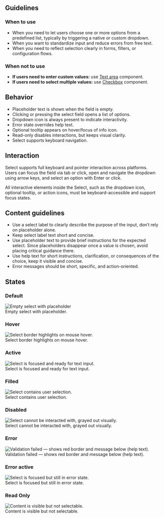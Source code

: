 ## Guidelines

### When to use

- When you need to let users choose one or more options from a predefined list, typically by triggering a native or custom dropdown.
- When you want to standardize input and reduce errors from free text.
- When you need to reflect selection clearly in forms, filters, or configuration flows.

### When not to use

- **If users need to enter custom values:** use [Text area](../textarea/index.md) component.
- **If users need to select multiple values:** use [Checkbox](../checkbox/index.md) component.


## Behavior

- Placeholder text is shown when the field is empty.
- Clicking or pressing the select field opens a list of options.
- Dropdown icon is always present to indicate interactivity.
- Error state overrides help text.
- Optional tooltip appears on hover/focus of info icon.
- Read-only disables interactions, but keeps visual clarity.
- Select supports keyboard navigation.

## Interaction

Select supports full keyboard and pointer interaction across platforms. Users can focus the field via tab or click, open and navigate the dropdown using arrow keys, and select an option with Enter or click.

All interactive elements inside the Select, such as the dropdown icon, optional tooltip, or action icons, must be keyboard-accessible and support focus states.

## Content guidelines

- Use a select label to clearly describe the purpose of the input, don’t rely on placeholder alone.
- Keep select label text short and concise.
- Use placeholder text to provide brief instructions for the expected select. Since placeholders disappear once a value is chosen, avoid placing critical guidance there.
- Use help text for short instructions, clarification, or consequences of the choice, keep it visible and concise.
- Error messages should be short, specific, and action-oriented.

## States

### Default

<div class="grid grid-cols-2 gap-24 py-16">
  <div>
    <img src="/components/select/usage-states-default.svg" alt="Empty select with placeholder" />
  </div>

  <div>
  Empty select with placeholder.
  </div>
</div>

### Hover

<div class="grid grid-cols-2 gap-24 py-16">
  <div>
    <img src="/components/select/usage-states-hover.svg" alt="Select border highlights on mouse hover." />
  </div>

  <div>
  Select border highlights on mouse hover.
  </div>
</div>

### Active

<div class="grid grid-cols-2 gap-24 py-16">
  <div>
    <img src="/components/select/usage-states-active.svg" alt="Select is focused and ready for text input." />
  </div>

  <div>
  Select is focused and ready for text input.
  </div>
</div>

### Filled

<div class="grid grid-cols-2 gap-24 py-16">
  <div>
    <img src="/components/select/usage-states-filled.svg" alt="Select contains user selection." />
  </div>

  <div>
  Select contains user selection.
  </div>
</div>

### Disabled

<div class="grid grid-cols-2 gap-24 py-16">
  <div>
    <img src="/components/select/usage-states-disabled.svg" alt="Select cannot be interacted with, grayed out visually." />
  </div>

  <div>
  Select cannot be interacted with, grayed out visually.
  </div>
</div>

### Error

<div class="grid grid-cols-2 gap-24 py-16">
  <div>
    <img src="/components/select/usage-states-error.svg" alt="Validation failed — shows red border and message below (help text)." />
  </div>

  <div>
  Validation failed — shows red border and message below (help text).
  </div>
</div>

### Error active

<div class="grid grid-cols-2 gap-24 py-16">
  <div>
    <img src="/components/select/usage-states-erroractive.svg" alt="Select is focused but still in error state." />
  </div>

  <div>
  Select is focused but still in error state.
  </div>
</div>

### Read Only

<div class="grid grid-cols-2 gap-24 py-16">
  <div>
    <img src="/components/select/usage-states-readonly.svg" alt="Content is visible but not selectable." />
  </div>

  <div>
  Content is visible but not selectable.
  </div>
</div>